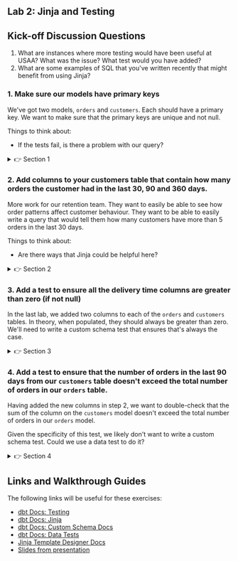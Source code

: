 ## Lab 2: Jinja and Testing

## Kick-off Discussion Questions

1. What are instances where more testing would have been useful at USAA? What was the issue? What test would you have added?
2. What are some examples of SQL that you've written recently that might benefit from using Jinja?

### 1. Make sure our models have primary keys

We've got two models, `orders` and `customers`. Each should have a primary key. We want to make sure that the primary keys are unique and not null.

Things to think about:
* If the tests fail, is there a problem with our query?

<details>
  <summary>👉 Section 1</summary>

  (1) Add `unique` and `not_null` tests to the `schema.yml` files. For the `orders` table, it will containt the following information:
  ```yml
    - name: orders
      columns:
        - name: order_id
          tests:
            - unique
            - not_null
  ```
  (2) Execute `dbt test` in the console at the bottom of your screen to make sure all the tests pass.
</details>

### 2. Add columns to your customers table that contain how many orders the customer had in the last 30, 90 and 360 days.

More work for our retention team. They want to easily be able to see how order patterns affect customer behaviour. They want to be able to easily write a query that would tell them how many customers have more than 5 orders in the last 30 days.

Things to think about:
* Are there ways that Jinja could be helpful here?

<details>
  <summary>👉 Section 2</summary>

  (1) Given the SQL for the three columns will be _almost_ identical, we could use a Jinja `for` loop here. Add the following SQL to your `customer_metrics` CTE:
  ```sql
    {% for days in [30,90,360] %}
    count(case when ordered_at > current_date - {{ days }} then 1 end) as count_orders_last_{{ days }}_days
    {% if not loop.last %} , {% endif %}
    {% endfor %}
  ```
  (2) Add your three new columns to the `joined` CTE.
  (3) Execute `dbt run` in the console at the bottom of your screen to make sure everything runs successfully.
</details>

### 3. Add a test to ensure all the delivery time columns are greater than zero (if not null)

In the last lab, we added two columns to each of the `orders` and `customers` tables. In theory, when populated, they should always be greater than zero. We'll need to write a custom schema test that ensures that's always the case.

<details>
  <summary>👉 Section 3</summary>

  (1) Given this feels like a test that will be broadly re-usable, we'll likely want to create a custom schema test. Create a new file in the `macros/` directory called `test_greater_than_zero.sql` that contains the following code:
  ```sql
    {% macro test_greater_than_zero(model) %}

    {% set column_name = kwargs.get('column_name', kwargs.get('arg')) %}

    select count(*) as validation_errors
    from {{ model }}
    where {{ column_name }} <= 0

    {% endmacro %}
  ```
  (2) Add the tests to your `schema.yml` file. For the column `delivery_time_from_collection` in the `orders` model, it would look as follows:
  ```yml
    - name: orders
      columns:
        - name: delivery_time_from_collection
          tests:
            - greater_than_zero
  ```
  (3) Execute `dbt test` in the console at the bottom of your screen to make sure all the tests pass.
</details>

### 4. Add a test to ensure that the number of orders in the last 90 days from our `customers` table doesn't exceed the total number of orders in our `orders` table.

Having added the new columns in step 2, we want to double-check that the sum of the column on the `customers` model doesn't exceed the total number of orders in our `orders` model.

Given the specificity of this test, we likely don't want to write a custom schema test. Could we use a data test to do it?

<details>
  <summary>👉 Section 4</summary>

  (1) Create a new file in the `tests/` directory called `count_orders_check.sql` that contains the following SQL:
  ```sql
    with orders as (

        select count(*) as orders_count
        from {{ ref('orders') }}

    ), customers as (

        select sum(count_orders_last_90_days) as customers_count
        from {{ ref('customers') }}

    ), joined as (

        select *
        from orders
        cross join customers
        where customers_count > orders_count

    )

    select *
    from joined
  ```
  (2) Execute `dbt test` in the console at the bottom of your screen to make sure all the tests pass.
</details>

## Links and Walkthrough Guides

The following links will be useful for these exercises:

* [dbt Docs: Testing](https://docs.getdbt.com/docs/building-a-dbt-project/tests)
* [dbt Docs: Jinja](https://docs.getdbt.com/docs/building-a-dbt-project/jinja-macros/)
* [dbt Docs: Custom Schema Docs](https://docs.getdbt.com/docs/guides/writing-custom-schema-tests/)
* [dbt Docs: Data Tests](https://docs.getdbt.com/docs/building-a-dbt-project/tests/#data-tests)
* [Jinja Template Designer Docs](https://jinja.palletsprojects.com/en/2.11.x/templates/)
* [Slides from presentation](https://docs.google.com/presentation/d/17vd-U6U-AtaaoQ5-EDvcaMck3hRr-1A3/edit#slide=id.p1)
